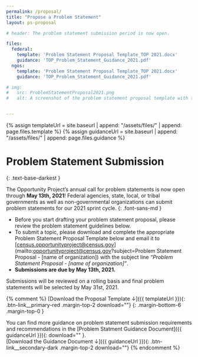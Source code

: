 ```yaml
---
permalink: /proposal/
title: "Propose a Problem Statement"
layout: ps-proposal

# header: The problem statement submission period is now open.

files:
  federal:
    template: 'Problem Statement Proposal Template_TOP 2021.docx'
    guidance: 'TOP_Problem_Statement_Guidance_2021.pdf'
  ngos:
    template: 'Problem Statement Proposal Template_TOP 2021.docx'
    guidance: 'TOP_Problem_Statement_Guidance_2021.pdf'

# img:
#   src: ProblemStatementProposal2021.png
#   alt: A screenshot of the problem statement proposal template with the headline 'Problem Statement Proposal Template'


---
```

{% assign templateUrl = site.baseurl | append: "/assets/files/" | append: page.files.template %}
{% assign guidanceUrl = site.baseurl | append: "/assets/files/" | append: page.files.guidance %}

# Problem Statement Submission
{: .text-base-darkest }

The Opportunity Project’s annual call for problem statements is now open through **May 13th, 2021**! Federal agencies, state, local, or tribal governments as well as non-governmental organizations can submit problem statements for our 2021 sprint cycle.
{: .font-sans-md }

- Before you start drafting your problem statement proposal, please review the problem statement guidelines below. 
- To submit a topic, please download and complete the appropriate Problem Statement Proposal Template below and email it to [census.opportunityproject@census.gov](mailto:opportunityproject@census.gov?subject=Problem Statement Proposal - [name of organization]) with the subject line *“Problem Statement Proposal - [name of organization]”*. 
- **Submissions are due by May 13th, 2021.**

Submissions will be reviewed on a rolling basis and final problem statements will be selected by May 31st, 2021.

{% comment %}
[Download the Proposal Template&nbsp;&darr;]({{ templateUrl }}){: .btn-link__primary-red .margin-top-2 download=""}
{: .margin-bottom-6 .margin-top-0 }

You can find more guidance on problem statement submission requirements and recommendations in the [Problem Statment Guidance Document]({{ guidanceUrl }}){: download="" }.<br/>
[Download the Guidance Document&nbsp;&darr;]({{ guidanceUrl }}){: .btn-link__secondary-dark .margin-top-2 download=""}
{% endcomment %}